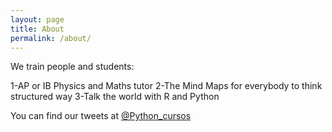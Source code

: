 ```yaml
---
layout: page
title: About
permalink: /about/
---
```


We train people and students:

  1-AP or IB Physics and Maths tutor 
  2-The Mind Maps for everybody to think structured way
  3-Talk the world with R and Python  


You can find our tweets at [@Python_cursos](https://twitter.com/Python_cursos)




